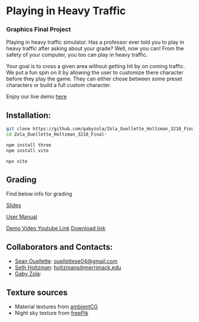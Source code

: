 # Playing in Heavy Traffic
### Graphics Final Project
Playing in heavy traffic simulator. Has a professor ever told you to play in heavy traffic after asking about your grade? Well, now you can! From the safety of your computer, you too can play in heavy traffic. 

Your goal is to cross a given area without getting hit by on coming traffic. We put a fun spin on it by allowing the user to customize there character before they play the game. They can either chose between some preset characters or build a full custom character.

Enjoy our live demo [here](https://graphics-final.web.app/)

## Installation:
```bash
git clone https://github.com/gabyzola/Zola_Ouellette_Holtzman_3210_Final-.git
cd Zola_Ouellette_Holtzman_3210_Final-

npm install three
npm install vite 

npx vite 
```

## Grading 
Find below info for grading 

[Slides](https://www.canva.com/design/DAGY7769RUM/3pBMtL_UKi6ouRsWDHhSlg/view?utm_content=DAGY7769RUM&utm_campaign=designshare&utm_medium=link2&utm_source=uniquelinks&utlId=hc057a9cd51)

[User Manual](https://docs.google.com/document/d/1y78iVtO_G3zAP_NdX8b2mW25oJXXpE92AlO3_AbuDW8/edit?usp=sharing)

[Demo Video Youtube Link](https://www.youtube.com/watch?v=nqCvpF9z318) [Download link ](https://drive.google.com/file/d/1OVlxgc_K6jvFsOwTMNoR_sUIy1dSHbIB/view?usp=sharing)
## Collaborators and Contacts:
- [Sean Ouellette](https://github.com/SOuellette22): [ouellettese04@gmail.com](ouellettese04@gmail.com)
- [Seth Holtzman](https://github.com/SethMC26): [holtzmans@merrimack.edu](holtzmans@merrimack.edu)
- [Gaby Zola](https://github.com/gabyzola):

## Texture sources 
- Material textures from [ambientCG](https://ambientcg.com/)
- Night sky texture from [freePik](https://www.freepik.com/search?format=search&last_filter=query&last_value=night+sky&query=night+sky)
